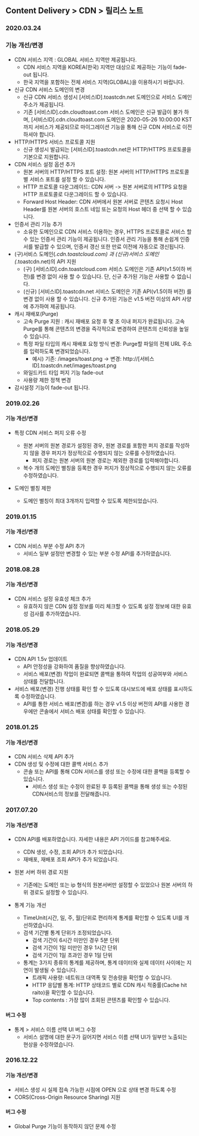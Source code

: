 ## Content Delivery > CDN > 릴리스 노트

### 2020.03.24

### 기능 개선/변경 
* CDN 서비스 지역 : GLOBAL 서비스 지역만 제공됩니다.
	* CDN 서비스 지역을 KOREA(한국) 지역만 대상으로 제공하는 기능이 fade-out 됩니다.
	* 한국 지역을 포함하는 전체 서비스 지역(GLOBAL)을 이용하시기 바랍니다.
* 신규 CDN 서비스 도메인의 변경
	* 신규 CDN 서비스 생성시 [서비스ID].toastcdn.net 도메인으로 서비스 도메인 주소가 제공됩니다.
	* 기존 [서비스ID].cdn.cloudtoast.com 서비스 도메인은 신규 발급이 불가 하며, [서비스ID].cdn.cloudtoast.com 도메인은 2020-05-26 10:00:00 KST 까지 서비스가 제공되므로 마이그레이션 기능을 통해 신규 CDN 서비스로 이전하셔야 합니다.
* HTTP/HTTPS 서비스 프로토콜 지원
	* 신규 생성시 발급되는 [서비스ID].toastcdn.net은 HTTP/HTTPS 프로토콜을 기본으로 지원합니다.
* CDN 서비스 설정 옵션 추가
	* 원본 서버의 HTTP/HTTPS 포트 설정: 원본 서버의 HTTP/HTTPS 프로토콜 별 서비스 포트를 설정 할 수 있습니다.
	* HTTP 프로토콜 다운그레이드: CDN 서버 -> 원본 서버로의 HTTPS 요청을 HTTP 프로토콜로 다운그레이드 할 수 있습니다.
	* Forward Host Header: CDN 서버에서 원본 서버로 콘텐츠 요청시 Host Header를 원본 서버의 호스트 네임 또는 요청의 Host 헤더 중 선택 할 수 있습니다.
* 인증서 관리 기능 추가
	* 소유한 도메인으로 CDN 서비스 이용하는 경우, HTTPS 프로토콜로 서비스 할 수 있는 인증서 관리 기능이 제공됩니다. 인증서 관리 기능을 통해 손쉽게 인증서를 발급할 수 있으며, 인증서 갱신 또한 만료 이전에 자동으로 갱신됩니다.
* (구)서비스 도메인(*.cdn.toastcloud.com) 과 (신규)서비스 도메인 (*.toastcdn.net)의 API 지원
	* (구) [서비스ID].cdn.toastcloud.com 서비스 도메인은 기존 API(v1.5이하 버전)를 변경 없이 사용 할 수 있습니다. 단, 신규 추가된 기능은 사용할 수 없습니다.
	* (신규) [서비스ID].toastcdn.net 서비스 도메인은 기존 API(v1.5이하 버전) 를 변경 없이 사용 할 수 있습니다. 신규 추가된 기능은 v1.5 버전 이상의 API 사양에 추가하여 제공됩니다.
* 캐시 재배포(Purge)
	* 고속 Purge 지원 : 캐시 재배포 요청 후 몇 초 이내 퍼지가 완료됩니다. 고속 Purge를 통해 콘텐츠의 변경을 즉각적으로 변경하여 콘텐츠의 신뢰성을 높일 수 있습니다.
	* 특정 파일 타입의 캐시 재배포 요청 방식 변경: Purge할 파일의 전체 URL 주소를 입력하도록 변경되었습니다.
		* 예시) 기존: /images/toast.png -> 변경: http://[서비스ID].toastcdn.net/images/toast.png
	* 와일드카드 타입 퍼지 기능 fade-out
	* 사용량 제한 정책 변경
* 감시설정 기능이 fade-out 됩니다.

### 2019.02.26

#### 기능 개선/변경
* 특정 CDN 서비스 퍼지 오류 수정 
	* 원본 서버의 원본 경로가 설정된 경우, 원본 경로를 포함한 퍼지 경로를 작성하지 않을 경우 퍼지가 정상적으로 수행되지 않는 오류를 수정하였습니다.
		* 퍼지 경로는 원본 서버의 원본 경로는 제외한 경로를 입력해야합니다.
	* 복수 개의 도메인 별칭을 등록한 경우 퍼지가 정상적으로 수행되지 않는 오류를 수정하였습니다. 
	
* 도메인 별칭 제한
	* 도메인 별칭이 최대 3개까지 입력할 수 있도록 제한되었습니다. 


### 2019.01.15

#### 기능 개선/변경
* CDN 서비스 부분 수정 API 추가 
	* 서비스 일부 설정만 변경할 수 있는 부분 수정 API를 추가하였습니다.

### 2018.08.28

#### 기능 개선/변경
* CDN 서비스 설정 유효성 체크 추가 
	* 유효하지 않은 CDN 설정 정보를 미리 체크할 수 있도록 설정 정보에 대한 유효성 검사를 추가하였습니다. 

### 2018.05.29

#### 기능 개선/변경
* CDN API 1.5v 업데이트 
	* API 안정성을 강화하여 품질을 향상하였습니다.
	* 서비스 배포(변경) 작업이 완료되면 콜백을 통하여 작업의 성공여부와 서비스 상태를 전달합니다.
* 서비스 배포(변경) 진행 상태를 확인 할 수 있도록 대시보드에 배포 상태를 표시하도록 수정하였습니다.
	* API를 통한 서비스 배포(변경)를 하는 경우 v1.5 이상 버전의 API를 사용한 경우에만 콘솔에서 서비스 배포 상태를 확인할 수 있습니다. 


### 2018.01.25

#### 기능 개선/변경
* CDN 서비스 삭제 API 추가 
* CDN 생성 및 수정에 대한 콜백 서비스 추가 
	* 콘솔 또는 API를 통해 CDN 서비스를 생성 또는 수정에 대한 콜백을 등록할 수 있습니다.
		* 서비스 생성 또는 수정이 완료된 후 등록된 콜백을 통해  생성 또는 수정된 CDN서비스의 정보를 전달해줍니다. 

### 2017.07.20

#### 기능 개선/변경
* CDN API를 배포하였습니다. 자세한 내용은 API 가이드를 참고해주세요.  
	* CDN 생성, 수정, 조회 API가 추가 되었습니다.
	* 재배포, 재배포 조회 API가 추가 되었습니다.

* 원본 서버 하위 경로 지원
	* 기존에는 도메인 또는 ip 형식의 원본서버만 설정할 수 있었으나 원본 서버의 하위 경로도 설정할 수 있습니다.

* 통계 기능 개선
	* TimeUnit(시간, 일, 주, 월)단위로 편리하게 통계를 확인할 수 있도록 UI를 개선하였습니다.
	* 검색 기간별 통계 단위가 조정되었습니다.
		* 검색 기간이 6시간 미만인 경우 5분 단위
		* 검색 기간이 1일 미만인 경우 1시간 단위
		* 검색 기간이 1일 초과인 경우 1일 단위 
	* 통계는 3가지 종류의 통계를 제공하며, 통계 데이터와 실제 데이터 사이에는 지연이 발생될 수 있습니다. 
		* 트래픽 사용량: 네트워크 대역폭 및 전송량을 확인할 수 있습니다. 
		* HTTP 응답별 통계: HTTP 상태코드 별로 CDN 캐시 적중률(Cache hit raito)을 확인할 수 있습니다. 
		* Top contents : 가장 많이 조회된 콘텐츠를 확인할 수 있습니다. 

#### 버그 수정
* 통계 > 서비스 이름 선택 UI 버그 수정
	* 서비스 설명에 대한 문구가 길어지면 서비스 이름 선택 UI가 일부만 노출되는 현상을 수정하였습니다.

### 2016.12.22

#### 기능 개선/변경
* 서비스 생성 시 실제 접속 가능한 시점에 OPEN 으로 상태 변경 하도록 수정 
* CORS(Cross-Origin Resource Sharing) 지원

#### 버그 수정
* Global Purge 기능이 동작하지 않던 문제 수정
